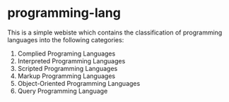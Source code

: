 # programming-lang

This is a simple webiste which contains the classification of programming languages into the following categories:
<ol>
  <li>Complied Programing Languages</li>
  <li>Interpreted Programming Languages</li>
  <li>Scripted Programming Languages</li>
  <li>Markup Programming Languages</li>
  <li>Object-Oriented Programming Languages</li>
  <li>Query Programming Language</li>
</ol>
